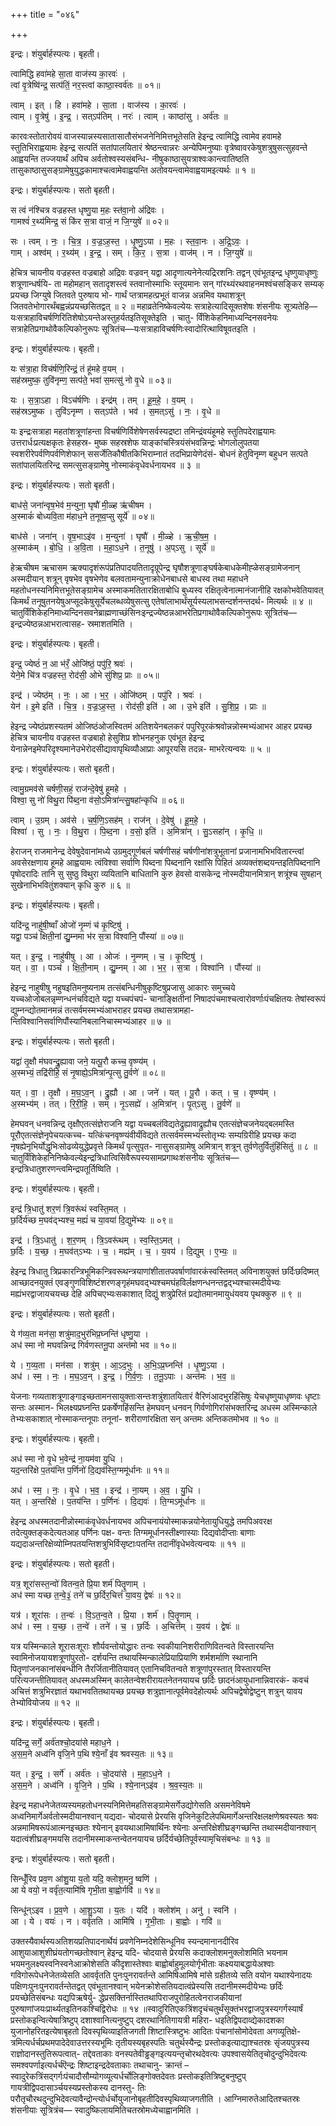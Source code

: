 +++
title = "०४६"

+++


इन्द्रः। शंयुर्बार्हस्पत्यः। बृहती।

त्वामिद्धि हवा॑महे सा॒ता वाज॑स्य का॒रवः॑ ।  
त्वां वृ॒त्रेष्वि॑न्द्र॒ सत्प॑तिं॒ नर॒स्त्वां काष्ठा॒स्वर्व॑तः ॥ ०१॥

त्वाम् । इत् । हि । हवा॑महे । सा॒ता । वाज॑स्य । का॒रवः॑ ।  
त्वाम् । वृ॒त्रेषु॑ । इ॒न्द्र॒ । सत्ऽप॑तिम् । नरः॑ । त्वाम् । काष्ठा॑सु । अर्व॑तः ॥

कारवःस्तोतारोवयं वाजस्यान्नस्यसातासातौसंभजनेनिमित्तभूतेसति हेइन्द्र त्वामिद्धि त्वामेव हवामहे स्तुतिभिराह्वयामः हेइन्द्र सत्पतिं सतांपालयितारं श्रेष्ठन्त्वान्नरः अन्येपिमनुष्याः वृत्रेष्वावरकेषुशत्रुषुसत्सुहवन्ते आह्वयन्ति तज्जयार्थं अपिच अर्वतोश्वस्यसंबन्धि- नीषुकाष्ठासुयत्राश्वःकान्त्वातिष्ठति तासुकाष्ठासुसङ्ग्रामेषुयुद्धकामाश्चत्वामेवाह्वयन्ति अतोवयन्त्वामेवाह्वयामइत्यर्थः ॥ १ ॥

इन्द्रः। शंयुर्बार्हस्पत्यः। सतो बृहती।

स त्वं न॑श्चित्र वज्रहस्त धृष्णु॒या म॒हः स्त॑वा॒नो अ॑द्रिवः ।  
गामश्वं॑ र॒थ्य॑मिन्द्र॒ सं कि॑र स॒त्रा वाजं॒ न जि॒ग्युषे॑ ॥ ०२॥

सः । त्वम् । नः॒ । चि॒त्र॒ । व॒ज्र॒ऽह॒स्त॒ । धृ॒ष्णु॒ऽया । म॒हः । स्त॒वा॒नः । अ॒द्रि॒ऽवः॒ ।  
गाम् । अश्व॑म् । र॒थ्य॑म् । इ॒न्द्र॒ । सम् । कि॒र॒ । स॒त्रा । वाज॑म् । न । जि॒ग्युषे॑ ॥

हेचित्र चायनीय वज्रहस्त वज्रबाहो अद्रिवः वज्रवन् यद्वा आदृणात्यनेनेत्यद्रिरशनिः तद्वन् एवंभूतइन्द्र धृष्णुयाधृष्णुः शत्रूणान्धर्षयि- ता महोमहान् सतादृशस्त्वं स्तवानोस्माभिः स्तूयमानः सन् गांरथ्यंरथवाहनमश्वंचसङ्किर सम्यक् प्रयच्छ जिग्युषे जितवते पुरुषाय भो- गार्थं प्तत्रामहत्प्रभूतं वाजन्न अन्नमिव यथाशत्रून् जितवतेभोगारर्थंबह्वन्नंप्रयच्छसितद्वत् ॥ २ ॥ महाव्रतेनिष्केवल्येयः सत्राहेत्यादिसूक्तशेषः शंसनीयः सूत्र्यतेहि—यःसत्राहाविचर्षणिरितिशेषोऽयन्तेअस्तुहर्यतइतिसूक्तेइति । चातु- र्विंशिकेहनिमाध्यन्दिनसवनेयः सत्राहेतिप्रगाथोवैकल्पिकोनुरूपः सूत्रितंच—यःसत्राहाविचर्षणिःस्वादोरित्थाविषूवतइति ।

इन्द्रः। शंयुर्बार्हस्पत्यः। बृहती।

यः स॑त्रा॒हा विच॑र्षणि॒रिन्द्रं॒ तं हू॑महे व॒यम् ।  
सह॑स्रमुष्क॒ तुवि॑नृम्ण॒ सत्प॑ते॒ भवा॑ स॒मत्सु॑ नो वृ॒धे ॥ ०३॥

यः । स॒त्रा॒ऽहा । विऽच॑र्षणिः । इन्द्र॑म् । तम् । हू॒म॒हे॒ । व॒यम् ।  
सह॑स्रऽमुष्क । तुवि॑ऽनृम्ण । सत्ऽप॑ते । भव॑ । स॒मत्ऽसु॑ । नः॒ । वृ॒धे ॥

यः इन्द्रःसत्राहा महतांशत्रूणांहन्ता विचर्षणिर्विशेषेणसर्वस्यद्रष्टा तमिन्द्रंवयंहूमहे स्तुतिपदेराह्वयामः उत्तरार्धःप्रत्यक्षकृतः हेसहस्र- मुष्क सहस्रशेफ याङ्कांचस्त्रियंसंभवन्निन्द्रः भोगलोलुपतया स्वशरीरेपर्वणिपर्वणिशेफान् ससर्जेतिकौषीतकिभिराम्नातं तदभिप्रायेणेदंसं- बोधनं हेतुविनृम्ण बहुधन सत्पते सतांपालयितरिन्द्र समत्सुसङ्ग्रामेषु नोस्माकंवृधेवर्धनायभव ॥ ३ ॥

इन्द्रः। शंयुर्बार्हस्पत्यः। सतो बृहती।

बाध॑से॒ जना॑न्वृष॒भेव॑ म॒न्युना॒ घृषौ॑ मी॒ळ्ह ऋ॑चीषम ।  
अ॒स्माकं॑ बोध्यवि॒ता म॑हाध॒ने त॒नूष्व॒प्सु सूर्ये॑ ॥ ०४॥

बाध॑से । जना॑न् । वृ॒ष॒भाऽइ॑व । म॒न्युना॑ । घृषौ॑ । मी॒ळ्हे । ऋ॒ची॒ष॒म॒ ।  
अ॒स्माक॑म् । बो॒धि॒ । अ॒वि॒ता । म॒हा॒ऽध॒ने । त॒नूषु॑ । अ॒प्ऽसु । सूर्ये॑ ॥

हेऋचीषम ऋचासम ऋक्यादृशंरूपंप्रतिपादयतितादृग्रूपेन्द्र घृषौशत्रूणाङ्घर्षकेबाधकेमीह्ळेसङ्ग्रामेजनान् अस्मदीयान् शत्रून् वृषभेव वृषभेणेव बलवतामन्युनाक्रोधेनबाधसे बाधस्व तथा महाधने महतोधनस्यनिमित्तभूतेसङ्ग्रामेच अस्माकमतितारक्षिताबोधि बुध्यस्व रक्षितृत्वेनात्मानंजानीहि रक्षकोभवेतियावत् किमर्थं तनूषुतनयेषुअप्सूदकेषुसूर्येचलब्धव्येषुसत्सु एतेषांलाभार्थंसूर्यस्यलाभसन्दर्शनन्तदर्थ- मित्यर्थः ॥ ४ ॥ चातुर्विंशिकेहनिमाध्यन्दिनसवनेब्राह्मणाच्छंसिनःइन्द्रज्येष्ठन्नआभरेतिप्रगाथोवैकल्पिकोनुरूपः सूत्रितंच—इन्द्रज्येष्ठन्नआभरात्वासह- स्रमाशतमिति ।

इन्द्रः। शंयुर्बार्हस्पत्यः। बृहती।

इन्द्र॒ ज्येष्ठं॑ न॒ आ भ॑रँ॒ ओजि॑ष्ठं॒ पपु॑रि॒ श्रवः॑ ।  
येने॒मे चि॑त्र वज्रहस्त॒ रोद॑सी॒ ओभे सु॑शिप्र॒ प्राः ॥ ०५॥

इन्द्र॑ । ज्येष्ठ॑म् । नः॒ । आ । भ॒र॒ । ओजि॑ष्ठम् । पपु॑रि । श्रवः॑ ।  
येन॑ । इ॒मे इति॑ । चि॒त्र॒ । व॒ज्र॒ऽह॒स्त॒ । रोद॑सी॒ इति॑ । आ । उ॒भे इति॑ । सु॒शि॒प्र॒ । प्राः ॥

हेइन्द्र ज्येष्ठंप्रशस्यतमं ओजिष्ठंओजस्वितमं अतिशयेनबलकरं पपुरिपूरकंश्रवोन्नन्नोस्मभ्यंआभर आहर प्रयच्छ हेचित्र चायनीय वज्रहस्त वज्रबाहो हेसुशिप्र शोभनहनुक एवंभूत हेइन्द्र येनान्नेनइमेपरिदृश्यमानेउभेरोदसीद्यावापृथिव्यौआप्राः आपूरयसि तदन्न- माभरेत्यन्वयः ॥ ५ ॥

इन्द्रः। शंयुर्बार्हस्पत्यः। सतो बृहती।

त्वामु॒ग्रमव॑से चर्षणी॒सहं॒ राज॑न्दे॒वेषु॑ हूमहे ।  
विश्वा॒ सु नो॑ विथु॒रा पि॑ब्द॒ना व॑सो॒ऽमित्रा॑न्त्सु॒षहा॑न्कृधि ॥ ०६॥

त्वाम् । उ॒ग्रम् । अव॑से । च॒र्ष॒णि॒ऽसह॑म् । राज॑न् । दे॒वेषु॑ । हू॒म॒हे॒ ।  
विश्वा॑ । सु । नः॒ । वि॒थु॒रा । पि॒ब्द॒ना । व॒सो॒ इति॑ । अ॒मित्रा॑न् । सु॒ऽसहा॑न् । कृ॒धि॒ ॥

हेराजन् राजमानेन्द्र देवेषुदेवानांमध्ये उग्रमुद्गूर्णबलं चर्षणीसहं चर्षणीनांशत्रुभूतानां प्रजानामभिभवितारन्त्वां अवसेरक्षणाय हूमहे आह्वयामः त्वंविश्वा सर्वाणि पिब्दना पिब्दनानि रक्षांसि पिहितं अव्यक्तंशब्दयन्तइतिपिब्दनानि पृषोदरादिः तानि सु सुष्ठु विथुरा व्ययितानि बाधितानि कुरु हेवसो वासकेन्द्र नोस्मदीयानमित्रान् शत्रूंश्च सुषहान् सुखेनाभिभवितुंशक्यान् कृधि कुरु ॥ ६ ॥

इन्द्रः। शंयुर्बार्हस्पत्यः। बृहती।

यदि॑न्द्र॒ नाहु॑षी॒ष्वाँ ओजो॑ नृ॒म्णं च॑ कृ॒ष्टिषु॑ ।  
यद्वा॒ पञ्च॑ क्षिती॒नां द्यु॒म्नमा भ॑र स॒त्रा विश्वा॑नि॒ पौंस्या॑ ॥ ०७॥

यत् । इ॒न्द्र॒ । नाहु॑षीषु । आ । ओजः॑ । नृ॒म्णम् । च॒ । कृ॒ष्टिषु॑ ।  
यत् । वा॒ । पञ्च॑ । क्षि॒ती॒नाम् । द्यु॒म्नम् । आ । भ॒र॒ । स॒त्रा । विश्वा॑नि । पौंस्या॑ ॥

हेइन्द्र नाहुषीषु नहुषइतिमनुष्यनाम तत्संबन्धिनीषुकृष्टिषुप्रजासु आकारः समुच्चये यच्चओजोबलन्नृम्णन्धनंचविद्यते यद्वा यच्चपंचपं- चानाङ्क्षितीनां निषादपंचमाश्चत्वारोवर्णाःपंचक्षितयः तेषांस्वरूपं द्युम्नन्द्योतमानमन्नं तत्सर्वमस्मभ्यंआभराहर प्रयच्छ तथासत्रामहा- न्तिविश्वानिसर्वाणिपौंस्यानिबलानिचास्मभ्यंआहर ॥ ७ ॥

इन्द्रः। शंयुर्बार्हस्पत्यः। सतो बृहती।

यद्वा॑ तृ॒क्षौ म॑घवन्द्रु॒ह्यावा जने॒ यत्पू॒रौ कच्च॒ वृष्ण्य॑म् ।  
अ॒स्मभ्यं॒ तद्रि॑रीहि॒ सं नृ॒षाह्ये॒ऽमित्रा॑न्पृ॒त्सु तु॒र्वणे॑ ॥ ०८॥

यत् । वा॒ । तृ॒क्षौ । म॒घ॒ऽव॒न् । द्रु॒ह्यौ । आ । जने॑ । यत् । पू॒रौ । कत् । च॒ । वृष्ण्य॑म् ।  
अ॒स्मभ्य॑म् । तत् । रि॒री॒हि॒ । सम् । नृ॒ऽसह्ये॑ । अ॒मित्रा॑न् । पृ॒त्ऽसु । तु॒र्वणे॑ ॥

हेमघवन् धनवन्निन्द्र तृक्षौएतत्संज्ञेराजनि यद्वा यच्चबलंविद्यतेद्रुह्यावाद्रुह्यौच एतत्संज्ञेचजनेयद्बलमस्ति पूरौएतत्संज्ञेनृपेचयत्कच्च- यत्किंचनवृष्ण्यंवीर्यंविद्यते तत्सर्वमस्मभ्यंस्तोतृभ्यः सम्यग्रिरीहि प्रयच्छ कदा नृषह्येनृभिर्योद्धृभिःसोढव्येयुद्धेप्रवृत्ते किमर्थं पृत्सुपृत- नासुसङ्ग्रामेषु अमित्रान् शत्रून् तुर्वणेतुर्वितुंहिंसितुं ॥ ८ ॥ चातुर्विंशिकेहनिनिष्केवल्येइन्द्रत्रिधात्विसिवैरूपस्यसामप्रगाथःशंसनीयः सूत्रितंच—इन्द्रत्रिधातुशरणन्त्वमिन्द्रपतूर्तिष्विति ।

इन्द्रः। शंयुर्बार्हस्पत्यः। बृहती।

इन्द्र॑ त्रि॒धातु॑ शर॒णं त्रि॒वरू॑थं स्वस्ति॒मत् ।  
छ॒र्दिर्य॑च्छ म॒घव॑द्भ्यश्च॒ मह्यं॑ च या॒वया॑ दि॒द्युमे॑भ्यः ॥ ०९॥

इन्द्र॑ । त्रि॒ऽधातु॑ । श॒र॒णम् । त्रि॒ऽवरू॑थम् । स्व॒स्ति॒ऽमत् ।  
छ॒र्दिः । य॒च्छ॒ । म॒घव॑त्ऽभ्यः । च॒ । मह्य॑म् । च॒ । य॒वय॑ । दि॒द्युम् । ए॒भ्यः॒ ॥

हेइन्द्र त्रिधातु त्रिप्रकारन्त्रिभूमिकन्त्रिवरूथन्त्रयाणांशीतातपवर्षाणांवारकंस्वस्तिमत् अविनाशयुक्तं छर्दिःछदिष्मत् आच्छादनयुक्तं एवङ्गुणविशिष्टंशरणङ्गृहंमघवद्भ्यश्चमघंहविर्लक्षणन्धनन्तद्वद्भ्यश्चास्मदीयेभ्यः मह्यंभरद्वाजायचयच्छ देहि अपिचएभ्यःसकाशात् दिद्युं शत्रुप्रेरितं प्रद्योतमानमायुधंयवय पृथक्कुरु ॥ ९ ॥

इन्द्रः। शंयुर्बार्हस्पत्यः। सतो बृहती।

ये ग॑व्य॒ता मन॑सा॒ शत्रु॑माद॒भुर॑भिप्र॒घ्नन्ति॑ धृष्णु॒या ।  
अध॑ स्मा नो मघवन्निन्द्र गिर्वणस्तनू॒पा अन्त॑मो भव ॥ १०॥

ये । ग॒व्य॒ता । मन॑सा । शत्रु॑म् । आ॒ऽद॒भुः । अ॒भि॒ऽप्र॒घ्नन्ति॑ । धृ॒ष्णु॒ऽया ।  
अध॑ । स्म॒ । नः॒ । म॒घ॒ऽव॒न् । इ॒न्द्र॒ । गि॒र्व॒णः॒ । त॒नू॒ऽपाः । अन्त॑मः । भ॒व॒ ॥

येजनाः गव्यताशत्रूणाङ्गाइच्छतामनसायुक्ताःसन्तःशत्रुंशातयितारं वैरिणंआदभुरहिंसिषुः येचधृष्णुयाधृष्णवः धृष्टाः सन्तः अस्मान- भिलक्ष्यप्रघ्नन्ति प्रकर्षेणहिंसन्ति हेमघवन् धनवन् गिर्वणोगिरांसंभक्तरिन्द्र अधस्म अस्मिन्काले तेभ्यःसकाशात् नोस्माकन्तनूपाः तनूनां- शरीराणांरक्षिता सन् अन्तमः अन्तिकतमोभव ॥ १० ॥

इन्द्रः। शंयुर्बार्हस्पत्यः। बृहती।

अध॑ स्मा नो वृ॒धे भ॒वेन्द्र॑ ना॒यम॑वा यु॒धि ।  
यद॒न्तरि॑क्षे प॒तय॑न्ति प॒र्णिनो॑ दि॒द्यव॑स्ति॒ग्ममू॑र्धानः ॥ ११॥

अध॑ । स्म॒ । नः॒ । वृ॒धे । भ॒व॒ । इन्द्र॑ । ना॒यम् । अ॒व॒ । यु॒धि ।  
यत् । अ॒न्तरि॑क्षे । प॒तय॑न्ति । प॒र्णिनः॑ । दि॒द्यवः॑ । ति॒ग्मऽमू॑र्धानः ॥

हेइन्द्र अधस्मतदानीन्नोस्माकंवृधेवर्धनायभव अपिचनायंयोस्माकन्नयोनेतायुधियुद्धे तमपिअवरक्ष तदेत्युक्तङ्कदेत्यतआह पर्णिनः पक्ष- वन्तः तिग्ममूर्धानस्तीक्ष्णास्याः दिद्यवोदीप्ताः बाणाः यद्यदाअन्तरिक्षेव्योम्निपतयन्तिशत्रुभिर्विसृष्टाःपतन्ति तदानींवृधेभवेत्यन्वयः ॥ ११ ॥

इन्द्रः। शंयुर्बार्हस्पत्यः। सतो बृहती।

यत्र॒ शूरा॑सस्त॒न्वो॑ वितन्व॒ते प्रि॒या शर्म॑ पितॄ॒णाम् ।  
अध॑ स्मा यच्छ त॒न्वे॒३॒॑ तने॑ च छ॒र्दिर॒चित्तं॑ या॒वय॒ द्वेषः॑ ॥ १२॥

यत्र॑ । शूरा॑सः । त॒न्वः॑ । वि॒ऽत॒न्व॒ते । प्रि॒या । शर्म॑ । पि॒तॄ॒णाम् ।  
अध॑ । स्म॒ । य॒च्छ॒ । त॒न्वे॑ । तने॑ । च॒ । छ॒र्दिः । अ॒चित्त॑म् । य॒वय॑ । द्वेषः॑ ॥

यत्र यस्मिन्काले शूरासःशूराः शौर्यवन्तोयोद्धारः तन्वः स्वकीयानिशरीराणिवितन्वते विस्तारयन्ति स्वामिनोजयायशत्रूणांपुरतो- दर्शयन्ति तथायस्मिन्कालेप्रियाप्रियाणि शर्मशर्माणि स्थानानि पितॄणांजनकानांसंबन्धीनि तैरर्जितानीतियावत् एतानिचवितन्वते शत्रूणांपुरस्तात् विस्तारयन्ति परित्यजन्तीतियावत् अधस्मअस्मिन् कालेतन्वेशरीरायतनेतनयायच छर्दिः छादनंआयुधानान्निवारकं- कवचं अचित्तं शत्रुभिरज्ञातं यथाभवतितथायच्छ प्रयच्छ शत्रुज्ञानात्पूर्वमेवदेहोत्यर्थः अपिचद्वेषोद्वेष्टुन् शत्रुन् यावय तेभ्योवियोजय ॥ १२ ॥

इन्द्रः। शंयुर्बार्हस्पत्यः। बृहती।

यदि॑न्द्र॒ सर्गे॒ अर्व॑तश्चो॒दया॑से महाध॒ने ।  
अ॒स॒म॒ने अध्व॑नि वृजि॒ने प॒थि श्ये॒नाँ इ॑व श्रवस्य॒तः ॥ १३॥

यत् । इ॒न्द्र॒ । सर्गे॑ । अर्व॑तः । चो॒दया॑से । म॒हा॒ऽध॒ने ।  
अ॒स॒म॒ने । अध्व॑नि । वृ॒जि॒ने । प॒थि । श्ये॒नान्ऽइ॑व । श्र॒व॒स्य॒तः ॥

हेइन्द्र महाधनेजेतव्यस्यमहतोधनस्यनिमित्तेमहतिसङ्ग्रामेसर्गेउद्योगेसति असमनेविषमे अध्वनिमार्गेअर्वतोस्मदीयानश्वान् यद्यदा- चोदयासे प्रेरयसि वृजिनेकुटिलेपथिमार्गेअन्तरिक्षलक्षणेश्रवस्यतः श्रवः अन्नमामिषरूपंआत्मनइच्छतः श्येनान् इवयथाआमिषार्थिनः श्येनाः अन्तरिक्षेशीघ्रङ्गच्छन्ति तथास्मदीयानश्वान् यदात्वंशीघ्रङ्गमयसि तदानीमस्माकन्तन्वेतनयायच छर्दिर्यच्छेतिपूर्वस्यामृचिसंबन्धः ॥ १३ ॥

इन्द्रः। शंयुर्बार्हस्पत्यः। सतो बृहती।

सिन्धूँ॑रिव प्रव॒ण आ॑शु॒या य॒तो यदि॒ क्लोश॒मनु॒ ष्वणि॑ ।  
आ ये वयो॒ न वर्वृ॑त॒त्यामि॑षि गृभी॒ता बा॒ह्वोर्गवि॑ ॥ १४॥

सिन्धू॑न्ऽइव । प्र॒व॒णे । आ॒शु॒ऽया । य॒तः । यदि॑ । क्लोश॑म् । अनु॑ । स्वनि॑ ।  
आ । ये । वयः॑ । न । वर्वृ॑तति । आमि॑षि । गृ॒भी॒ताः । बा॒ह्वोः । गवि॑ ॥

उक्तस्यैवार्थस्यअतिशयप्रतिपादनार्थेयं प्रवणेनिम्नदेशेसिन्धूनिव स्यन्दमानानदीरिव आशुयाआशुशीघ्रंयतोगच्छतोश्वान् हेइन्द्र यदि- चोदयासे प्रेरयसि कदाक्लोशमनुक्लोशमिति भयनाम भयमनुलक्ष्यस्वनिस्वनेआक्रोशेसति कीदृशास्तेश्वाः बाह्वोर्बाहुमूलयोर्गृभीताः कक्ष्ययाबद्धायेअश्वाः गविगोरूपेधनेजेतव्येसति आवर्वृतति पुनःपुनरावर्तन्ते आमिषिआमिषे मांसे ग्रहीतव्ये सति वयोन यथाश्येनादयः पक्षिणःपुनःपुनरावर्तन्तेतद्वत् एवंभूतानश्वान् भयेनक्रोशेसतियदात्वंप्रेस्यसि तदानीमस्मदीयेभ्यः छर्दिः प्रयच्छेतिसंबन्धः यद्यपिऋषेर्यु- द्धेप्रसक्तिर्नास्तितथापिराजपुरोहितत्वेनराजकीयानां पुरुषाणांजयःप्रार्थ्यतइतिनकश्चिद्विरोधः ॥ १४ ॥स्वादुरितिएकत्रिंशदृचंचतुर्थंसूक्तंभरद्वाजपुत्रस्यगर्गस्यार्षं प्रस्तोकइन्वित्येषात्रिष्टुप् दशाश्वानित्यनुष्टुप् दशरथानितिगायत्री महिरा- धइतिद्विपदाव्द्येकादशका युजानोहरितइत्येषाबृहतो दिवस्पृथिव्याइतिजगती शिष्टास्त्रिष्टुभः आदितः पंचानांसोमोदेवता अगव्यूतिक्षे- त्रमित्यर्धर्चप्रथमपादेदेवाउत्तरस्यभूमिः तृतीयस्यबृहस्पतिः चतुर्थस्यैन्द्रः प्रस्तोकइत्याद्याश्चतस्रः सृंजयपुत्रस्य राज्ञोदानस्तुतिरूपत्वात्- तद्देवताकाः वनस्पतेवीड्ढङ्गइत्ययन्तृचोरथदेवत्यः उपश्वासयेतितृचोदुन्दुभिदेवत्यः समश्वपर्णाइत्यर्धर्चऎन्द्रः शिष्टाइन्द्रदेवताकाः तथाचानु- क्रान्तं –स्वादुरेकत्रिंसद्गर्गःपंचादौसौम्योगव्यूत्यर्धर्चोलिङ्गोक्तदेवतः प्रस्तोकइतित्रिष्टुबनुष्टुप् गायत्रीद्विपदासार्ञ्चयस्यप्रस्तोकस्य दानस्तु- तिः परौतृचौरथदुन्दुभिदेवत्यावैन्द्रोन्त्योर्धर्चोयुजानोबृहतीदिवस्पृथिव्याजगतीति । आग्निमारुतेआदितश्चतस्रः शंसनीयाः सूत्रित्रंच— स्वादुष्किलायमितिचतस्रोमध्येचाह्वानमिति ।